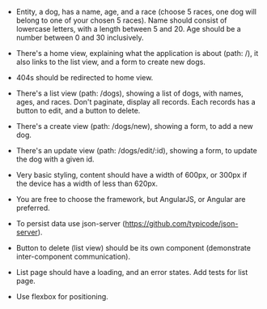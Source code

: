 
- Entity, a dog, has a name, age, and a race (choose 5 races, one dog will belong to one of your chosen 5 races). Name should consist of lowercase letters, with a length between 5 and 20. Age should be a number between 0 and 30 inclusively.

- There's a home view, explaining what the application is about (path: /), it also links to the list view, and a form to create new dogs.

- 404s should be redirected to home view.

- There's a list view (path: /dogs), showing a list of dogs, with names, ages, and races. Don't paginate, display all records. Each records has a button to edit, and a button to delete.

- There's a create view (path: /dogs/new), showing a form, to add a new dog.

- There's an update view (path: /dogs/edit/:id), showing a form, to update the dog with a given id.

- Very basic styling, content should have a width of 600px, or 300px if the device has a width of less than 620px.

- You are free to choose the framework, but AngularJS, or Angular are preferred.

- To persist data use json-server (https://github.com/typicode/json-server).

- Button to delete (list view) should be its own component (demonstrate inter-component communication).

- List page should have a loading, and an error states. Add tests for list page.

- Use flexbox for positioning.